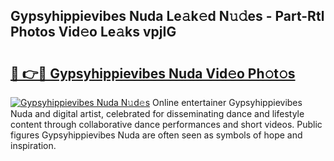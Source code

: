 ## Gypsyhippievibes Nuda Le𝚊k𝚎d N𝚞𝚍es - Part-Rtl Photos Vid𝚎o Le𝚊ks vpjIG

# <h2><a href="http://fbffgv.evod.top/?m=Gypsyhippievibes+Nuda">🔗 👉🔴 Gypsyhippievibes Nuda Vid𝚎o Ph𝚘t𝚘s</a></h2>

[![Gypsyhippievibes Nuda N𝚞d𝚎s](https://i.imgur.com/8V9OHl7.gif)](http://fbffgv.evod.top/?m=Gypsyhippievibes+Nuda)
Online entertainer Gypsyhippievibes Nuda and digital artist, celebrated for disseminating dance and lifestyle content through collaborative dance performances and short videos. Public figures Gypsyhippievibes Nuda are often seen as symbols of hope and inspiration. 
